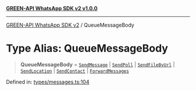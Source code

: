 [**GREEN-API WhatsApp SDK v2 v1.0.0**](../README.md)

***

[GREEN-API WhatsApp SDK v2](../globals.md) / QueueMessageBody

# Type Alias: QueueMessageBody

> **QueueMessageBody** = [`SendMessage`](../interfaces/SendMessage.md) \| [`SendPoll`](../interfaces/SendPoll.md) \| [`SendFileByUrl`](../interfaces/SendFileByUrl.md) \| [`SendLocation`](../interfaces/SendLocation.md) \| [`SendContact`](../interfaces/SendContact.md) \| [`ForwardMessages`](../interfaces/ForwardMessages.md)

Defined in: [types/messages.ts:104](https://github.com/green-api/whatsapp-api-client-js-v2/blob/6c31521abaa4e85365f3538298181cae99417bce/src/types/messages.ts#L104)
